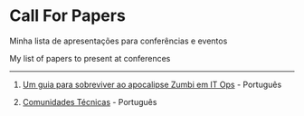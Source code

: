 # Call For Papers
Minha lista de apresentações para conferências e eventos

My list of papers to present at conferences

---

1. [Um guia para sobreviver ao apocalipse Zumbi em IT Ops](https://github.com/valdecircarvalho/callforpapers/blob/master/zombie.md) - Português

1. [Comunidades Técnicas](https://github.com/valdecircarvalho/callforpapers/blob/master/comunidades-1.md) - Português
